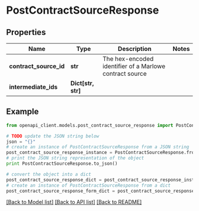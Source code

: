 # PostContractSourceResponse


## Properties
Name | Type | Description | Notes
------------ | ------------- | ------------- | -------------
**contract_source_id** | **str** | The hex-encoded identifier of a Marlowe contract source | 
**intermediate_ids** | **Dict[str, str]** |  | 

## Example

```python
from openapi_client.models.post_contract_source_response import PostContractSourceResponse

# TODO update the JSON string below
json = "{}"
# create an instance of PostContractSourceResponse from a JSON string
post_contract_source_response_instance = PostContractSourceResponse.from_json(json)
# print the JSON string representation of the object
print PostContractSourceResponse.to_json()

# convert the object into a dict
post_contract_source_response_dict = post_contract_source_response_instance.to_dict()
# create an instance of PostContractSourceResponse from a dict
post_contract_source_response_form_dict = post_contract_source_response.from_dict(post_contract_source_response_dict)
```
[[Back to Model list]](../README.md#documentation-for-models) [[Back to API list]](../README.md#documentation-for-api-endpoints) [[Back to README]](../README.md)


